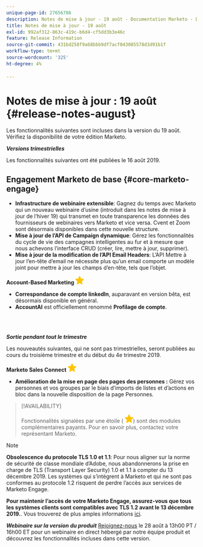```yaml
---
unique-page-id: 27656786
description: Notes de mise à jour - 19 août - Documentation Marketo - Documentation du produit
title: Notes de mise à jour - 19 août
exl-id: 992af312-863c-419c-b6d4-cf5dd3b3e46c
feature: Release Information
source-git-commit: 431bd258f9a68bbb9df7acf043085578d3d91b1f
workflow-type: tm+mt
source-wordcount: '325'
ht-degree: 4%

---
```


# Notes de mise à jour : 19 août {#release-notes-august}

Les fonctionnalités suivantes sont incluses dans la version du 19 août. Vérifiez la disponibilité de votre édition Marketo.

**_Versions trimestrielles_**

Les fonctionnalités suivantes ont été publiées le 16 août 2019.

## Engagement Marketo de base {#core-marketo-engage}

* **Infrastructure de webinaire extensible**: Gagnez du temps avec Marketo qui  un nouveau webinaire d’usine (introduit dans les notes de mise à jour de l’hiver 19) qui transmet en toute transparence les données des fournisseurs de webinaires vers Marketo et vice versa. Cvent et Zoom sont désormais disponibles dans cette nouvelle structure.
* **Mise à jour de l’API de Campaign dynamique**: Gérez les fonctionnalités du cycle de vie des campagnes intelligentes au fur et à mesure que nous achevons l’interface CRUD (créer, lire, mettre à jour, supprimer).
* **Mise à jour de la modification de l’API Email Headers**: L’API Mettre à jour l’en-tête d’email ne nécessite plus qu’un email comporte un modèle joint pour mettre à jour les champs d’en-tête, tels que l’objet.

**Account-Based Marketing** ![(étoile)](assets/yellow-star.png)

* **Correspondance de compte linkedIn**, auparavant en version bêta, est désormais disponible en général.
* **AccountAI** est officiellement renommé **Profilage de compte**.

<br> 

**_Sortie pendant tout le trimestre_**

Les nouveautés suivantes, qui ne sont pas trimestrielles, seront publiées au cours du troisième trimestre et du début du 4e trimestre 2019.

**Marketo Sales Connect** ![(étoile)](assets/yellow-star.png)

* **Amélioration de la mise en page des pages des personnes :** Gérez vos personnes et vos groupes par le biais d’imports de listes et d’actions en bloc dans la nouvelle disposition de la page Personnes.

>[!AVAILABILITY]
>
>Fonctionnalités signalées par une étoile ( ![(étoile)](assets/yellow-star.png)) sont des modules complémentaires payants. Pour en savoir plus, contactez votre représentant Marketo.

>[!NOTE]
>
>**Obsolescence du protocole TLS 1.0 et 1.1**: Pour nous aligner sur la norme de sécurité de classe mondiale d’Adobe, nous abandonnerons la prise en charge de TLS (Transport Layer Security) 1.0 et 1.1 à compter du 13 décembre 2019. Les systèmes qui s’intègrent à Marketo et qui ne sont pas conformes au protocole 1.2 risquent de perdre l’accès aux services de Marketo Engage.
>
>**Pour maintenir l’accès de votre Marketo Engage, assurez-vous que tous les systèmes clients sont compatibles avec TLS 1.2 avant le 13 décembre 2019.**. Vous trouverez de plus amples informations [ici](https://nation.marketo.com/docs/DOC-7059-tls-10-11-deprecation-faq).

**_Webinaire sur la version du produit_** [Rejoignez-nous](https://engage.marketo.com/August_19_Release_Webinar.html) le 28 août à 13h00 PT / 16h00 ET pour un webinaire en direct hébergé par notre équipe produit et découvrez les fonctionnalités incluses dans cette version.
